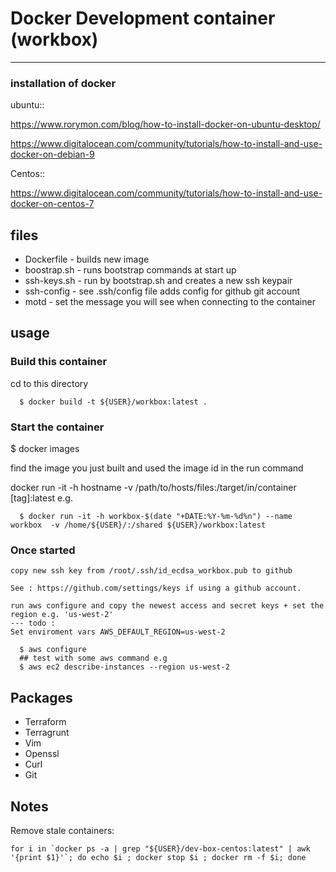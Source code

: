 # Docker Development container (workbox)
---------------------------------------

### installation of docker
ubuntu::

https://www.rorymon.com/blog/how-to-install-docker-on-ubuntu-desktop/

https://www.digitalocean.com/community/tutorials/how-to-install-and-use-docker-on-debian-9

Centos::

https://www.digitalocean.com/community/tutorials/how-to-install-and-use-docker-on-centos-7

## files

* Dockerfile - builds new image
* boostrap.sh - runs bootstrap commands at start up
* ssh-keys.sh - run by bootstrap.sh and creates a new ssh keypair
* ssh-config - see .ssh/config file adds config for github git account
* motd - set the message you will see when connecting to the container

## usage

### Build this container

  cd to this directory

```
  $ docker build -t ${USER}/workbox:latest .

```

### Start the container

  $ docker images

  find the image you just built and used the image id in the run command

  docker run -it -h hostname  -v /path/to/hosts/files:/target/in/container [tag]:latest e.g.

```
  $ docker run -it -h workbox-$(date "+DATE:%Y-%m-%d%n") --name workbox  -v /home/${USER}/:/shared ${USER}/workbox:latest

```

### Once started
    copy new ssh key from /root/.ssh/id_ecdsa_workbox.pub to github

    See : https://github.com/settings/keys if using a github account.

    run aws configure and copy the newest access and secret keys + set the region e.g. 'us-west-2'
    --- todo :
    Set enviroment vars AWS_DEFAULT_REGION=us-west-2
```
  $ aws configure
  ## test with some aws command e.g
  $ aws ec2 describe-instances --region us-west-2

```

## Packages

* Terraform
* Terragrunt
* Vim
* Openssl
* Curl
* Git

## Notes

Remove stale containers:

```
for i in `docker ps -a | grep "${USER}/dev-box-centos:latest" | awk '{print $1}'`; do echo $i ; docker stop $i ; docker rm -f $i; done


```
